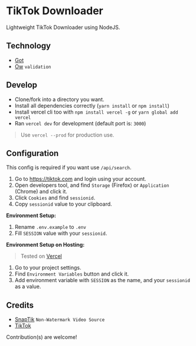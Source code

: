 # TikTok Downloader

Lightweight TikTok Downloader using NodeJS.

## Technology
- [Got](https://npmjs.com/got)
- [Ow](https://npmjs.com/ow) `validation`

## Develop
- Clone/fork into a directory you want.
- Install all dependencies correctly (`yarn install` or `npm install`)
- Install vercel cli too with `npm install vercel -g` or `yarn global add vercel`
- Ran `vercel dev` for development (default port is: `3000`)
> Use `vercel --prod` for production use.


## Configuration
This config is required if you want use `/api/search`.

1. Go to https://tiktok.com and login using your account.
2. Open developers tool, and find `Storage` (Firefox) or `Application` (Chrome) and click it.
3. Click `Cookies` and find `sessionid`.
4. Copy `sessionid` value to your clipboard.

**Environment Setup:**
1. Rename `.env.example` to `.env`
2. Fill `SESSION` value with your `sessionid`.

**Environment Setup on Hosting:**
> Tested on [Vercel](https://vercel.com)
1. Go to your project settings.
2. Find `Environment Variables` button and click it.
3. Add environment variable with `SESSION` as the name, and your `sessionid` as a value.

## Credits

- [SnapTik](https://snaptik.app) `Non-Watermark Video Source`
- [TikTok](https://tiktok.com) 

Contribution(s) are welcome!